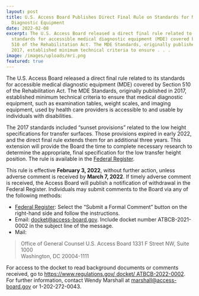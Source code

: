 ```yaml
---
layout: post
title: U.S. Access Board Publishes Direct Final Rule on Standards for Medical
  Diagnostic Equipment
date: 2022-02-08
excerpt: The U.S. Access Board released a direct final rule related to its
  standards for accessible medical diagnostic equipment (MDE) covered by Section
  510 of the Rehabilitation Act. The MDE Standards, originally published in
  2017, established minimum technical criteria to ensure . . .
image: /images/uploads/mri.png
featured: true
---
```

The U.S. Access Board released a direct final rule related to its standards for accessible medical diagnostic equipment (MDE) covered by Section 510 of the Rehabilitation Act. The MDE Standards, originally published in 2017, established minimum technical criteria to ensure that medical diagnostic equipment, such as examination tables, weight scales, and imaging equipment, used by health care providers is accessible to and usable by individuals with disabilities.

The 2017 standards included “sunset provisions” related to the low height specifications for transfer surfaces. Those provisions expired in early 2022, and the direct final rule extends them for an additional three years. This extension will provide the Board the time to complete necessary research to determine the appropriate, final specification for the low transfer height position. The rule is available in the [Federal Register](https://www.federalregister.gov/documents/2022/02/03/2022-02133/standards-for-accessible-medical-diagnostic-equipment).

This rule is effective **February 3, 2022**, without further action, unless adverse comment is received by **March 7, 2022**. If timely adverse comment is received, the Access Board will publish a notification of withdrawal in the Federal Register. Individuals may submit comments to the Board via any of the following methods:

* [Federal Register](https://www.federalregister.gov/documents/2022/02/03/2022-02133/standards-for-accessible-medical-diagnostic-equipment): Select the “Submit a Formal Comment” button on the right-hand side and follow the instructions.
* Email: [docket@access-board.gov](mailto:docket@access-board.gov). Include docket number ATBCB-2021-0002 in the subject line of the message.
* Mail:

> Office of General Counsel
> U.S. Access Board
> 1331 F Street NW, Suite 1000\
> Washington, DC 20004-1111

For access to the docket to read background documents or comments received, go to [https://www.regulations.gov/ docket/ ATBCB-2022-0002](https://www.regulations.gov/docket/ATBCB-2022-0002). For further information, contact Wendy Marshall at [marshall@access-board.gov](mailto:marshall@access-board.gov) or 1-202-272-0043.